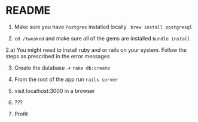 # README

1) Make sure you have `Postgres` installed locally
` brew install postgresql`


2) `cd /tweaked` and make sure all of the gems are installed
`bundle install`

2.a) You might need to install ruby and or rails on your system. Follow the steps as prescribed in the error messages

3) Create the database -> `rake db:create`

4) From the root of the app run `rails server`

5) visit localhost:3000 in a browser

6) ???

7) Profit
